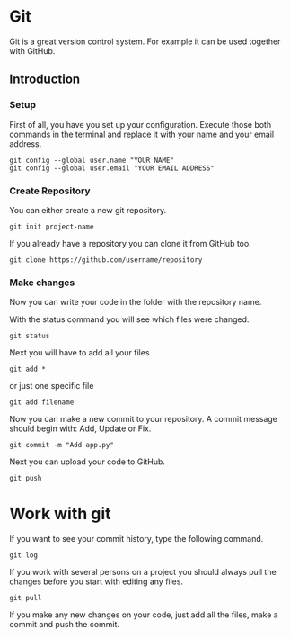 # Git

Git is a great version control system. For example it can be used together with GitHub.

## Introduction

### Setup

First of all, you have you set up your configuration. Execute those both commands in the terminal and replace it with your name and your email address.

```
git config --global user.name "YOUR NAME"
git config --global user.email "YOUR EMAIL ADDRESS"
```


### Create Repository

You can either create a new git repository.

```
git init project-name
```

If you already have a repository you can clone it from GitHub too.

```
git clone https://github.com/username/repository
```

### Make changes

Now you can write your code in the folder with the repository name.

With the status command you will see which files were changed.

```
git status
```

Next you will have to add all your files

```
git add *
```

or just one specific file

```
git add filename
```

Now you can make a new commit to your repository.
A commit message should begin with: Add, Update or Fix.

```
git commit -m "Add app.py"
```

Next you can upload your code to GitHub.

```
git push
```

# Work with git

If you want to see your commit history, type the following command.

```
git log
```

If you work with several persons on a project you should always pull the changes before you start with editing any files.

```
git pull
```

If you make any new changes on your code, just add all the files, make a commit and push the commit.
